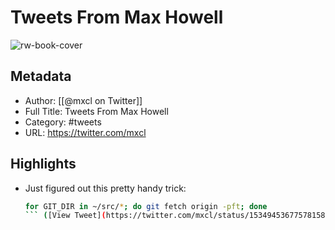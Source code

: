 # Tweets From Max Howell

![rw-book-cover](https://pbs.twimg.com/profile_images/1586434145869348865/Uajm-q3O.jpg)

## Metadata
- Author: [[@mxcl on Twitter]]
- Full Title: Tweets From Max Howell
- Category: #tweets
- URL: https://twitter.com/mxcl

## Highlights
- Just figured out this pretty handy trick:
  ```sh
  for GIT_DIR in ~/src/*; do git fetch origin -pft; done
  ``` ([View Tweet](https://twitter.com/mxcl/status/1534945367757815809))
